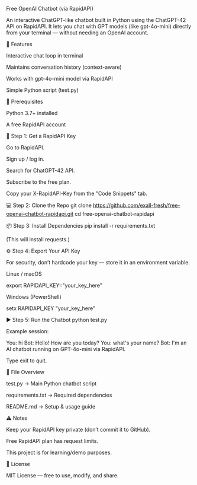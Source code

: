 Free OpenAI Chatbot (via RapidAPI)

An interactive ChatGPT-like chatbot built in Python using the ChatGPT-42 API on RapidAPI.
It lets you chat with GPT models (like gpt-4o-mini) directly from your terminal — without needing an OpenAI account.

🚀 Features

Interactive chat loop in terminal

Maintains conversation history (context-aware)

Works with gpt-4o-mini model via RapidAPI

Simple Python script (test.py)

📝 Prerequisites

Python 3.7+ installed

A free RapidAPI account

🔑 Step 1: Get a RapidAPI Key

Go to RapidAPI.

Sign up / log in.

Search for ChatGPT-42 API.

Subscribe to the free plan.

Copy your X-RapidAPI-Key from the "Code Snippets" tab.

💻 Step 2: Clone the Repo
git clone https://github.com/exall-fresh/free-openai-chatbot-rapidapi.git
cd free-openai-chatbot-rapidapi

📦 Step 3: Install Dependencies
pip install -r requirements.txt


(This will install requests.)

⚙️ Step 4: Export Your API Key

For security, don’t hardcode your key — store it in an environment variable.

Linux / macOS

export RAPIDAPI_KEY="your_key_here"


Windows (PowerShell)

setx RAPIDAPI_KEY "your_key_here"

▶️ Step 5: Run the Chatbot
python test.py


Example session:

You: hi
Bot: Hello! How are you today?
You: what's your name?
Bot: I'm an AI chatbot running on GPT-4o-mini via RapidAPI.


Type exit to quit.

📂 File Overview

test.py → Main Python chatbot script

requirements.txt → Required dependencies

README.md → Setup & usage guide

⚠️ Notes

Keep your RapidAPI key private (don’t commit it to GitHub).

Free RapidAPI plan has request limits.

This project is for learning/demo purposes.

📜 License

MIT License — free to use, modify, and share.
